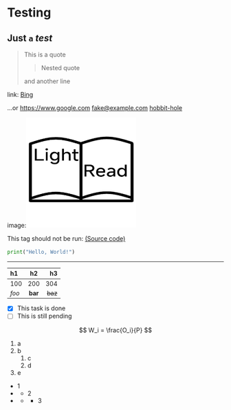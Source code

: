 # Testing
**Just** `a` *test*
---

> This is a quote
>> Nested quote
>
> and another line

link: [Bing](https://www.bing.com "A Search Engine")

...or <https://www.google.com> <fake@example.com> [hobbit-hole][1]

image:![这是图片](/assets/favicon.png "Magic Gardens")

This tag should not be run: [(Source code)](/articles/2.md)
<script>alert("Hello, World!");</script>

```python
print("Hello, World!")
```

---

| h1    |    h2   |      h3 |
|:------|:-------:|--------:|
| 100   | 200     | 304     |
| *foo* | **bar** | ~~baz~~ |

- [x] This task is done
- [ ] This is still pending

$$
W_i = \frac{O_i}{P}
$$

1. a
2. b
    1. c
    2. d
3. e

- 1
- - 2
- - - 3

[1]: https://en.wikipedia.org/wiki/Hobbit#The_Hobbit_and_the_Lord_of_the_Rings
